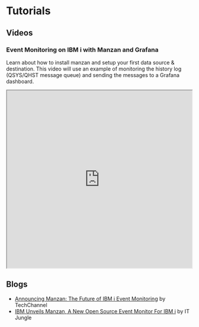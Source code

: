 # Tutorials

## Videos

### Event Monitoring on IBM i with Manzan and Grafana

Learn about how to install manzan and setup your first data source & destination. This video will use an example of monitoring the history log (QSYS/QHST message queue) and sending the messages to a Grafana dashboard.

<iframe height="480" width="500" 
    src="https://www.youtube.com/watch?v=3XXjvkchCWc"> 
</iframe>

## Blogs

- [Announcing Manzan: The Future of IBM i Event Monitoring](https://techchannel.com/open-source/announcing-manzan-the-future-of-ibm-i-event-monitoring/) by TechChannel
- [IBM Unveils Manzan, A New Open Source Event Monitor For IBM i](https://www.itjungle.com/2025/05/05/ibm-unveils-manzan-a-new-open-source-event-monitor-for-ibm-i/) by IT Jungle
